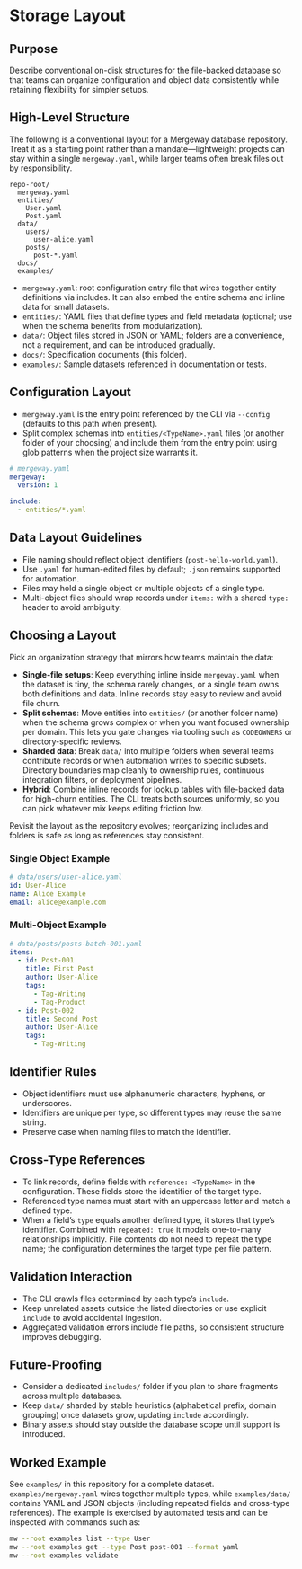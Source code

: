 # Storage Layout

## Purpose

Describe conventional on-disk structures for the file-backed database so that teams can organize configuration and object data consistently while retaining flexibility for simpler setups.

## High-Level Structure

The following is a conventional layout for a Mergeway database repository. Treat it as a starting point rather than a mandate—lightweight projects can stay within a single `mergeway.yaml`, while larger teams often break files out by responsibility.

```
repo-root/
  mergeway.yaml
  entities/
    User.yaml
    Post.yaml
  data/
    users/
      user-alice.yaml
    posts/
      post-*.yaml
  docs/
  examples/
```

- `mergeway.yaml`: root configuration entry file that wires together entity definitions via includes. It can also embed the entire schema and inline data for small datasets.
- `entities/`: YAML files that define types and field metadata (optional; use when the schema benefits from modularization).
- `data/`: Object files stored in JSON or YAML; folders are a convenience, not a requirement, and can be introduced gradually.
- `docs/`: Specification documents (this folder).
- `examples/`: Sample datasets referenced in documentation or tests.

## Configuration Layout

- `mergeway.yaml` is the entry point referenced by the CLI via `--config` (defaults to this path when present).
- Split complex schemas into `entities/<TypeName>.yaml` files (or another folder of your choosing) and include them from the entry point using glob patterns when the project size warrants it.

```yaml
# mergeway.yaml
mergeway:
  version: 1

include:
  - entities/*.yaml
```

## Data Layout Guidelines

- File naming should reflect object identifiers (`post-hello-world.yaml`).
- Use `.yaml` for human-edited files by default; `.json` remains supported for automation.
- Files may hold a single object or multiple objects of a single type.
- Multi-object files should wrap records under `items:` with a shared `type:` header to avoid ambiguity.

## Choosing a Layout

Pick an organization strategy that mirrors how teams maintain the data:

- **Single-file setups**: Keep everything inline inside `mergeway.yaml` when the dataset is tiny, the schema rarely changes, or a single team owns both definitions and data. Inline records stay easy to review and avoid file churn.
- **Split schemas**: Move entities into `entities/` (or another folder name) when the schema grows complex or when you want focused ownership per domain. This lets you gate changes via tooling such as `CODEOWNERS` or directory-specific reviews.
- **Sharded data**: Break `data/` into multiple folders when several teams contribute records or when automation writes to specific subsets. Directory boundaries map cleanly to ownership rules, continuous integration filters, or deployment pipelines.
- **Hybrid**: Combine inline records for lookup tables with file-backed data for high-churn entities. The CLI treats both sources uniformly, so you can pick whatever mix keeps editing friction low.

Revisit the layout as the repository evolves; reorganizing includes and folders is safe as long as references stay consistent.

### Single Object Example

```yaml
# data/users/user-alice.yaml
id: User-Alice
name: Alice Example
email: alice@example.com
```

### Multi-Object Example

```yaml
# data/posts/posts-batch-001.yaml
items:
  - id: Post-001
    title: First Post
    author: User-Alice
    tags:
      - Tag-Writing
      - Tag-Product
  - id: Post-002
    title: Second Post
    author: User-Alice
    tags:
      - Tag-Writing
```

## Identifier Rules

- Object identifiers must use alphanumeric characters, hyphens, or underscores.
- Identifiers are unique per type, so different types may reuse the same string.
- Preserve case when naming files to match the identifier.

## Cross-Type References

- To link records, define fields with `reference: <TypeName>` in the configuration. These fields store the identifier of the target type.
- Referenced type names must start with an uppercase letter and match a defined type.
- When a field’s `type` equals another defined type, it stores that type’s identifier. Combined with `repeated: true` it models one-to-many relationships implicitly. File contents do not need to repeat the type name; the configuration determines the target type per file pattern.

## Validation Interaction

- The CLI crawls files determined by each type’s `include`.
- Keep unrelated assets outside the listed directories or use explicit `include` to avoid accidental ingestion.
- Aggregated validation errors include file paths, so consistent structure improves debugging.

## Future-Proofing

- Consider a dedicated `includes/` folder if you plan to share fragments across multiple databases.
- Keep `data/` sharded by stable heuristics (alphabetical prefix, domain grouping) once datasets grow, updating `include` accordingly.
- Binary assets should stay outside the database scope until support is introduced.

## Worked Example

See `examples/` in this repository for a complete dataset. `examples/mergeway.yaml` wires together multiple types, while `examples/data/` contains YAML and JSON objects (including repeated fields and cross-type references). The example is exercised by automated tests and can be inspected with commands such as:

```bash
mw --root examples list --type User
mw --root examples get --type Post post-001 --format yaml
mw --root examples validate
```
